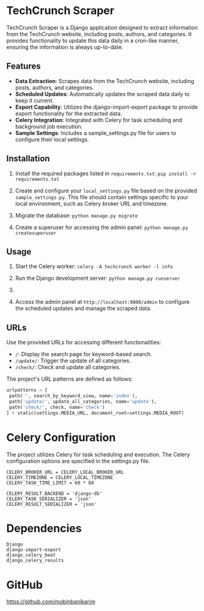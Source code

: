 # TechCrunch Scraper

TechCrunch Scraper is a Django application designed to extract information from the TechCrunch website, including posts, authors, and categories. It provides functionality to update this data daily in a cron-like manner, ensuring the information is always up-to-date.

## Features

- **Data Extraction**: Scrapes data from the TechCrunch website, including posts, authors, and categories.
- **Scheduled Updates**: Automatically updates the scraped data daily to keep it current.
- **Export Capability**: Utilizes the django-import-export package to provide export functionality for the extracted data.
- **Celery Integration**: Integrated with Celery for task scheduling and background job execution.
- **Sample Settings**: Includes a sample_settings.py file for users to configure their local settings.

## Installation

1. Install the required packages listed in `requirements.txt`:
```pip install -r requirements.txt```
2. Create and configure your `local_settings.py` file based on the provided `sample_settings.py`. This file should contain settings specific to your local environment, such as Celery broker URL and timezone.

3. Migrate the database:
```python manage.py migrate```
4. Create a superuser for accessing the admin panel:
```python manage.py createsuperuser```

## Usage
1. Start the Celery worker:
```celery -A techcrunch worker -l info```

2. Run the Django development server:
```python manage.py runserver```
3.
3. Access the admin panel at `http://localhost:8000/admin` to configure the scheduled updates and manage the scraped data.

## URLs
Use the provided URLs for accessing different functionalities:
- `/`: Display the search page for keyword-based search.
- `/update/`: Trigger the update of all categories.
- `/check/`: Check and update all categories.



The project's URL patterns are defined as follows:

```python
urlpatterns = [
 path('', search_by_keyword_view, name='index'),
 path('update/', update_all_categories, name='update'),
 path('check/', check, name='check')
] + static(settings.MEDIA_URL, document_root=settings.MEDIA_ROOT)
```
# Celery Configuration
The project utilizes Celery for task scheduling and execution. The Celery configuration options are specified in the settings.py file.

```# Celery Configuration Options
CELERY_BROKER_URL = CELERY_LOCAL_BROKER_URL
CELERY_TIMEZONE = CELERY_LOCAL_TIMEZONE
CELERY_TASK_TIME_LIMIT = 60 * 60

CELERY_RESULT_BACKEND = 'django-db'
CELERY_TASK_SERIALIZER = 'json'
CELERY_RESULT_SERIALIZER = 'json'
```

# Dependencies
    Django
    django-import-export
    django_celery_beat
    django_celery_results


# GitHub
https://github.com/mobinbanikarim
